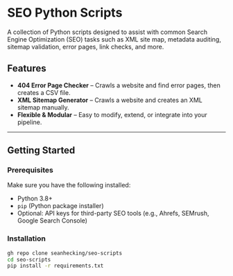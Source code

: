# SEO Python Scripts

A collection of Python scripts designed to assist with common Search Engine Optimization (SEO) tasks such as XML site map, metadata auditing, sitemap validation, error pages, link checks, and more.

## Features

- **404 Error Page Checker** – Crawls a website and find error pages, then creates a CSV file.
- **XML Sitemap Generator** – Crawls a website and creates an XML sitemap manually.
- **Flexible & Modular** – Easy to modify, extend, or integrate into your pipeline.

---

## Getting Started

### Prerequisites

Make sure you have the following installed:

- Python 3.8+
- `pip` (Python package installer)
- Optional: API keys for third-party SEO tools (e.g., Ahrefs, SEMrush, Google Search Console)

### Installation

```bash
gh repo clone seanhecking/seo-scripts
cd seo-scripts
pip install -r requirements.txt
